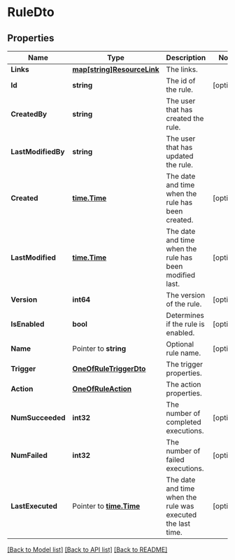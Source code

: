 # RuleDto

## Properties

Name | Type | Description | Notes
------------ | ------------- | ------------- | -------------
**Links** | [**map[string]ResourceLink**](ResourceLink.md) | The links. | 
**Id** | **string** | The id of the rule. | [optional] 
**CreatedBy** | **string** | The user that has created the rule. | 
**LastModifiedBy** | **string** | The user that has updated the rule. | 
**Created** | [**time.Time**](time.Time.md) | The date and time when the rule has been created. | [optional] 
**LastModified** | [**time.Time**](time.Time.md) | The date and time when the rule has been modified last. | [optional] 
**Version** | **int64** | The version of the rule. | [optional] 
**IsEnabled** | **bool** | Determines if the rule is enabled. | [optional] 
**Name** | Pointer to **string** | Optional rule name. | [optional] 
**Trigger** | [**OneOfRuleTriggerDto**](oneOf&lt;RuleTriggerDto&gt;.md) | The trigger properties. | 
**Action** | [**OneOfRuleAction**](oneOf&lt;RuleAction&gt;.md) | The action properties. | 
**NumSucceeded** | **int32** | The number of completed executions. | [optional] 
**NumFailed** | **int32** | The number of failed executions. | [optional] 
**LastExecuted** | Pointer to [**time.Time**](time.Time.md) | The date and time when the rule was executed the last time. | [optional] 

[[Back to Model list]](../README.md#documentation-for-models) [[Back to API list]](../README.md#documentation-for-api-endpoints) [[Back to README]](../README.md)


